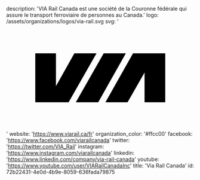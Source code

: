 description: 'VIA Rail Canada est une société de la Couronne fédérale qui assure le transport ferroviaire de personnes au Canada.'
logo: /assets/organizations/logos/via-rail.svg
svg: '<svg xmlns="http://www.w3.org/2000/svg" viewBox="0 0 160 90"><path d="M24.667 24.5v41.594h28.38L76.782 24.5H57.943l-15.66 27.893V24.5H24.668m58.23 0h18.838L78.25 66.094H59.166L82.898 24.5m1.467 41.594l23.49-41.594h27.4v41.594h-17.614v-25.2l-14.435 25.2h-18.84"/></svg>'
website: 'https://www.viarail.ca/fr'
organization_color: '#ffcc00'
facebook: 'https://www.facebook.com/viarailcanada'
twitter: 'https://twitter.com/VIA_Rail'
instagram: 'https://www.instagram.com/viarailcanada'
linkedin: 'https://www.linkedin.com/company/via-rail-canada'
youtube: 'https://www.youtube.com/user/VIARailCanadaInc'
title: 'Via Rail Canada'
id: 72b22431-4e0d-4b9e-8059-636fada79875

